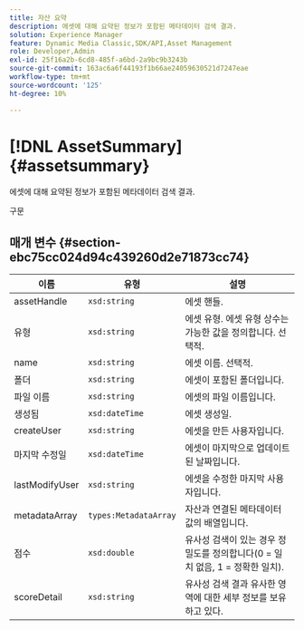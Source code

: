 ```yaml
---
title: 자산 요약
description: 에셋에 대해 요약된 정보가 포함된 메타데이터 검색 결과.
solution: Experience Manager
feature: Dynamic Media Classic,SDK/API,Asset Management
role: Developer,Admin
exl-id: 25f16a2b-6cd8-485f-a6bd-2a9bc9b3243b
source-git-commit: 163ac6a6f44193f1b66ae24059630521d7247eae
workflow-type: tm+mt
source-wordcount: '125'
ht-degree: 10%

---
```


# [!DNL AssetSummary]{#assetsummary}

에셋에 대해 요약된 정보가 포함된 메타데이터 검색 결과.

구문

## 매개 변수 {#section-ebc75cc024d94c439260d2e71873cc74}

| 이름 | 유형 | 설명 |
|---|---|---|
| assetHandle | `xsd:string` | 에셋 핸들. |
| 유형 | `xsd:string` | 에셋 유형. 에셋 유형 상수는 가능한 값을 정의합니다. 선택적. |
| name | `xsd:string` | 에셋 이름. 선택적. |
| 폴더 | `xsd:string` | 에셋이 포함된 폴더입니다. |
| 파일 이름 | `xsd:string` | 에셋의 파일 이름입니다. |
| 생성됨 | `xsd:dateTime` | 에셋 생성일. |
| createUser | `xsd:string` | 에셋을 만든 사용자입니다. |
| 마지막 수정일 | `xsd:dateTime` | 에셋이 마지막으로 업데이트된 날짜입니다. |
| lastModifyUser | `xsd:string` | 에셋을 수정한 마지막 사용자입니다. |
| metadataArray | `types:MetadataArray` | 자산과 연결된 메타데이터 값의 배열입니다. |
| 점수 | `xsd:double` | 유사성 검색이 있는 경우 정밀도를 정의합니다(0 = 일치 없음, 1 = 정확한 일치). |
| scoreDetail | `xsd:string` | 유사성 검색 결과 유사한 영역에 대한 세부 정보를 보유하고 있다. |
